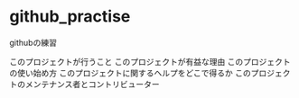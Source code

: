 # github_practise
githubの練習

このプロジェクトが行うこと
このプロジェクトが有益な理由
このプロジェクトの使い始め方
このプロジェクトに関するヘルプをどこで得るか
このプロジェクトのメンテナンス者とコントリビューター
